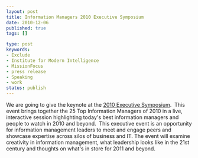 ```yaml
---
layout: post
title: Information Managers 2010 Executive Symposium
date: 2010-12-06
published: true
tags: []

type: post
keywords:
- Exclude
- Institute for Modern Intelligence
- MissionFocus
- press release
- Speaking
- work
status: publish
---
```

We are going to give the keynote at the [2010 Executive Symposium](http://www.information-management.com/conferences/top25/).  This event brings together the 25 Top Information Managers of 2010 in a live, interactive session highlighting today's best information managers and people to watch in 2010 and beyond.  This executive event is an opportunity for information management leaders to meet and engage peers and showcase expertise across silos of business and IT. The event will examine creativity in information management, what leadership looks like in the 21st century and thoughts on what's in store for 2011 and beyond.
